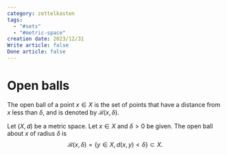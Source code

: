 ```yaml
---
category: zettelkasten
tags:
  - "#sets"
  - "#metric-space"
creation date: 2023/12/31
Write article: false
Done article: false
---
```

# Open balls

The open ball of a point $x \in X$ is the set of points that have a distance from $x$ less than $\delta$, and is denoted by $\mathcal{B}(x, \delta)$.

Let $(X, d)$ be a metric space. Let $x \in X$ and $\delta > 0$ be given. The open ball about $x$ of radius $\delta$ is
$$\mathcal{B}(x, \delta) = \{y \in X, d(x, y) < \delta\} \subset X.$$




